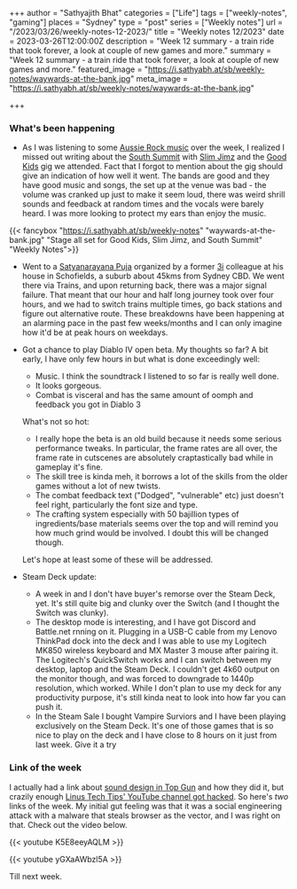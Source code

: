 +++
author = "Sathyajith Bhat"
categories = ["Life"]
tags = ["weekly-notes",  "gaming"]
places = "Sydney"
type = "post"
series = ["Weekly notes"]
url = "/2023/03/26/weekly-notes-12-2023/"
title = "Weekly notes 12/2023"
date = 2023-03-26T12:00:00Z
description = "Week 12 summary - a train ride that took forever, a look at couple of new games and more."
summary = "Week 12 summary - a train ride that took forever, a look at couple of new games and more."
featured_image = "https://i.sathyabh.at/sb/weekly-notes/waywards-at-the-bank.jpg"
meta_image = "https://i.sathyabh.at/sb/weekly-notes/waywards-at-the-bank.jpg"

+++

### What's been happening

* As I was listening to some [Aussie Rock music](https://music.apple.com/au/playlist/aussie-rock-essentials/pl.3bd0830f625440d4b24d7230e332da45) over the week, I realized I missed out writing about the [South Summit](https://open.spotify.com/artist/2IDo02QClcpfG2c1w3d3Q1?si=HNIhHWY4TL2u0lKDktd1yA) with [Slim Jimz](https://open.spotify.com/artist/44fqCERFJr8LGSSDLTiaat?si=9VHeEhabR2GiKF2CWyW_RQ) and the [Good Kids](https://open.spotify.com/artist/3f6jdkYDK91W89EdGFwQzy?si=5JT2xa0oSt2vEmpLXcui0Q) gig we attended. Fact that I forgot to mention about the gig should give an indication of how well it went. The bands are good and they have good music and songs, the set up at the venue was bad - the volume was cranked up just to make it seem loud, there was weird shrill sounds and feedback at random times and the vocals were barely heard. I was more looking to protect my ears than enjoy the music.

{{< fancybox "https://i.sathyabh.at/sb/weekly-notes" "waywards-at-the-bank.jpg" "Stage all set for Good Kids, Slim Jimz, and South Summit" "Weekly Notes">}}



* Went to a [Satyanarayana Puja](https://en.wikipedia.org/wiki/Satyanarayan_Puja) organized by a former [3i](/tags/3i/) colleague at his house in Schofields, a suburb about 45kms from Sydney CBD. We went there via Trains, and upon returning back, there was a major signal failure. That meant that our hour and half long journey took over four hours, and we had to switch trains multiple times, go back stations and figure out alternative route. These breakdowns have been happening at an alarming pace in the past few weeks/months and I can only imagine how it'd be at peak hours on weekdays.
* Got a chance to play Diablo IV open beta. My thoughts so far? A bit early, I have only few hours in but what is done exceedingly well:
    * Music. I think the soundtrack I listened to so far is really well done.
    * It looks gorgeous.
    * Combat is visceral and has the same amount of oomph and feedback you got in Diablo 3
  
  What's not so hot:

    * I really hope the beta is an old build because it needs some serious performance tweaks. In particular, the frame rates are all over, the frame rate in cutscenes are absolutely craptastically bad while in gameplay it's fine.
    * The skill tree is kinda meh, it borrows a lot of the skills from the older games without a lot of new twists.
    * The combat feedback text ("Dodged", "vulnerable" etc) just doesn't feel right, particularly the font size and type.
    * The crafting system especially with 50 bajillion types of ingredients/base materials seems over the top and will remind you how much grind would be involved. I doubt this will be changed though.
 
  Let's hope at least some of these will be addressed.

* Steam Deck update: 
    * A week in and I don't have buyer's remorse over the Steam Deck, yet. It's still quite big and clunky over the Switch (and I thought the Switch was clunky).
    * The desktop mode is interesting, and I have got Discord and Battle.net rnning on it. Plugging in a USB-C cable from my Lenovo ThinkPad dock into the deck and I was able to use my Logitech MK850 wireless keyboard and MX Master 3 mouse after pairing it. The Logitech's QuickSwitch works and I can switch between my desktop, laptop and the Steam Deck. I couldn't get 4k60 output on the monitor though, and was forced to downgrade to 1440p resolution, which worked. While I don't plan to use my deck for any productivity purpose, it's still kinda neat to look into how far you can push it.
    * In the Steam Sale I bought Vampire Surviors and I have been playing exclusively on the Steam Deck. It's one of those games that is so nice to play on the deck and I have close to 8 hours on it just from last week. Give it a try


### Link of the week

I actually had a link about [sound design in Top Gun](https://www.youtube.com/watch?v=K5E8eeyAQLM) and how they did it, but crazily enough [Linus Tech Tips' YouTube channel got hacked](https://www.youtube.com/watch?v=yGXaAWbzl5A). So here's *two* links of the week. My initial gut feeling was that it was a social engineering attack with a malware that steals browser as the vector, and I was right on that. Check out the video below. 

{{< youtube K5E8eeyAQLM >}}


{{< youtube yGXaAWbzl5A >}}

Till next week.
